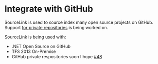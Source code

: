 # Integrate with GitHub

SourceLink is used to source index many open source projects on GitHub. Support [for private repositories](https://github.com/ctaggart/SourceLink/issues/48) is being worked on.

SourceLink is being used with:

  * .NET Open Source on GitHub
  * TFS 2013 On-Premise
  * GitHub private respositories soon I hope [#48](https://github.com/ctaggart/SourceLink/issues/48)